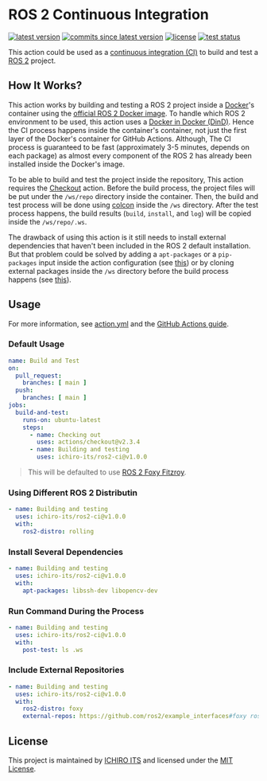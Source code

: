 # ROS 2 Continuous Integration

[![latest version](https://img.shields.io/github/v/release/ichiro-its/ros2-ci)](https://github.com/ichiro-its/ros2-ci/releases/)
[![commits since latest version](https://img.shields.io/github/commits-since/ichiro-its/ros2-ci/latest)](https://github.com/ichiro-its/ros2-ci/releases/)
[![license](https://img.shields.io/github/license/ichiro-its/ros2-ci)](./LICENSE)
[![test status](https://img.shields.io/github/workflow/status/ichiro-its/ros2-ci/Workflows%20Test?label=test)](https://github.com/ichiro-its/ros2-ci/actions)

This action could be used as a [continuous integration (CI)](https://en.wikipedia.org/wiki/Continuous_integration) to build and test a [ROS 2](https://docs.ros.org/en/foxy/) project.

## How It Works?

This action works by building and testing a ROS 2 project inside a [Docker](https://www.docker.com/)'s container using the [official ROS 2 Docker image](https://hub.docker.com/_/ros).
To handle which ROS 2 environment to be used, this action uses a [Docker in Docker (DinD)](https://hub.docker.com/_/docker).
Hence the CI process happens inside the container's container, not just the first layer of the Docker's container for GitHub Actions.
Although, The CI process is guaranteed to be fast (approximately 3-5 minutes, depends on each package) as almost every component of the ROS 2 has already been installed inside the Docker's image.

To be able to build and test the project inside the repository, This action requires the [Checkout](https://github.com/marketplace/actions/checkout) action.
Before the build process, the project files will be put under the `/ws/repo` directory inside the container.
Then, the build and test process will be done using [colcon](https://colcon.readthedocs.io/en/released/index.html) inside the `/ws` directory.
After the test process happens, the build results (`build`, `install`, and `log`) will be copied inside the `/ws/repo/.ws`.

The drawback of using this action is it still needs to install external dependencies that haven't been included in the ROS 2 default installation.
But that problem could be solved by adding a `apt-packages` or a `pip-packages` input inside the action configuration (see [this](#Install-Several-Dependencies)) or by cloning external packages inside the `/ws` directory before the build process happens (see [this](#Include-External-repositories)).

## Usage

For more information, see [action.yml](./action.yml) and the [GitHub Actions guide](https://docs.github.com/en/actions/learn-github-actions/introduction-to-github-actions).

### Default Usage

```yaml
name: Build and Test
on:
  pull_request:
    branches: [ main ]
  push:
    branches: [ main ]
jobs:
  build-and-test:
    runs-on: ubuntu-latest
    steps:
      - name: Checking out
        uses: actions/checkout@v2.3.4
      - name: Building and testing
        uses: ichiro-its/ros2-ci@v1.0.0
```
> This will be defaulted to use [ROS 2 Foxy Fitzroy](https://docs.ros.org/en/foxy/Releases/Release-Foxy-Fitzroy.html).

### Using Different ROS 2 Distributin

```yaml
- name: Building and testing
  uses: ichiro-its/ros2-ci@v1.0.0
  with:
    ros2-distro: rolling
```

### Install Several Dependencies

```yaml
- name: Building and testing
  uses: ichiro-its/ros2-ci@v1.0.0
  with:
    apt-packages: libssh-dev libopencv-dev
```

### Run Command During the Process

```yaml
- name: Building and testing
  uses: ichiro-its/ros2-ci@v1.0.0
  with:
    post-test: ls .ws
```

### Include External Repositories

```yaml
- name: Building and testing
  uses: ichiro-its/ros2-ci@v1.0.0
  with:
    ros2-distro: foxy
    external-repos: https://github.com/ros2/example_interfaces#foxy ros2/examples#foxy
```

## License

This project is maintained by [ICHIRO ITS](https://github.com/ichiro-its) and licensed under the [MIT License](./LICENSE).

